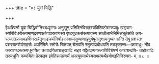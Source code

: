 +++
title = "०८ युवां चिद्धि"

+++

हेअश्विनौ युवां चिद्धिष्मेतित्रयःपूरणाः अनुद्यून् प्रतिदिनंविरुद्रस्यविशिष्टोष्णरूपदुः खद्रावण- स्यविविधरोरूयमाणद्रवणवतोवाप्रस्रवणस्य वृष्ट्युदकसंस्त्यायस्य सातौलाभेनिमित्तभूतेसति अग- स्त्यएतन्नामामहर्षिःनरान्नेतॄणाङ्कर्मनिर्वाहकानाम्मनुष्याणान्नृषुयेषुतादृशामनुष्याः सन्ति तेषु प्रशस्तः प्रशस्यतरोयंसहस्रैः अपरिमितैः स्तोत्रैः चितयत् चेतयति स्तुत्याप्रबोधयति तत्रदृष्टान्तः—काराधु- नीव काराशब्दस्तस्यधूनयिता उत्पादयिताशङ्खादिः सइव यद्वैतदप्यगस्त्यविविशेषणं कारःशब्दयि- ताहोत्रादिः तस्यधुनिः कम्पयिता प्रेरकइव इवेतिसम्प्रत्यर्थे अस्त्युपमार्थस्यसम्प्रत्यर्थेप्रयोगइतिनिरुक्त- म् ॥ ८ ॥